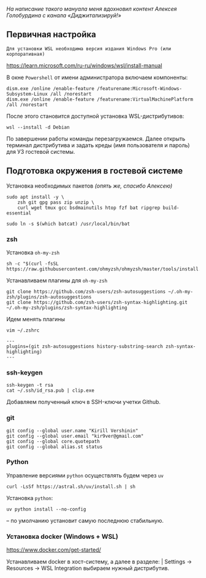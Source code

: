 *На написание такого мануала меня вдохновил контент Алексея Голобурдина с канала «Диджитализируй!*»

## Первичная настройка

	Для установки WSL необходима версия издания Windows Pro (или корпоративная)

https://learn.microsoft.com/ru-ru/windows/wsl/install-manual

 В окне `Powershell` от имени администратора включаем компоненты:

```
dism.exe /online /enable-feature /featurename:Microsoft-Windows-Subsystem-Linux /all /norestart
dism.exe /online /enable-feature /featurename:VirtualMachinePlatform /all /norestart
```

После этого становится доступной установка WSL-дистрибутивов:

```
wsl --install -d Debian
```

По завершении работы команды перезагружаемся. Далее открыть терминал дистрибутива и задать креды (имя пользователя и пароль) для УЗ гостевой системы.

## Подготовка окружения в гостевой системе

Установка необходимых пакетов *(опять же, спасибо Алексею)*

```
sudo apt install -y \
    zsh git gpg pass zip unzip \
    curl wget tmux gcc bsdmainutils htop fzf bat ripgrep build-essential

sudo ln -s $(which batcat) /usr/local/bin/bat
```

### zsh

Установка `oh-my-zsh`

```
sh -c "$(curl -fsSL https://raw.githubusercontent.com/ohmyzsh/ohmyzsh/master/tools/install.sh)"
```

Устанавливаем плагины для `oh-my-zsh`

```
git clone https://github.com/zsh-users/zsh-autosuggestions ~/.oh-my-zsh/plugins/zsh-autosuggestions
git clone https://github.com/zsh-users/zsh-syntax-highlighting.git ~/.oh-my-zsh/plugins/zsh-syntax-highlighting
```

Идем менять плагины

```
vim ~/.zshrc

---
plugins=(git zsh-autosuggestions history-substring-search zsh-syntax-highlighting)
---
```

### ssh-keygen

```
ssh-keygen -t rsa
cat ~/.ssh/id_rsa.pub | clip.exe
```

Добавляем полученный ключ в SSH-ключи учетки Github.
### git

```
git config --global user.name "Kirill Vershinin"
git config --global user.email "kir9ver@gmail.com"
git config --global core.quotepath
git config --global alias.st status
```

### Python

Управление версиями `python` осуществлять будем через `uv`

```
curl -LsSf https://astral.sh/uv/install.sh | sh
```

Установка `python`:

```
uv python install --no-config
```
– по умолчанию установит самую последнюю стабильную.

### Установка docker (Windows + WSL)

https://www.docker.com/get-started/

Устанавливаем docker в хост-систему, а далее в разделе:
| Settings -> Resources -> WSL Integration
выбираем нужный дистрибутив.

